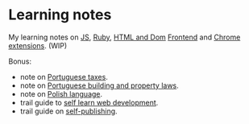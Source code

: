 # Learning notes

My learning notes on [JS](on-native-methods-tricks-quirks.js), [Ruby](on-native-methods-tricks-quirks.rb), [HTML and Dom](on-js-dom-html-css.html) [Frontend](on-js-frontend-frameworks.js) and [Chrome extensions](on-extensions-chrome.js). (WIP)

Bonus:

- note on [Portuguese taxes](on-portuguese-tax-system.md).
- note on [Portuguese building and property laws](on-portuguese-building-property-laws.md).
- note on [Polish language](on-polish-language.yaml).
- trail guide to [self learn web development](trail-guide-web-development.md).
- trail guide on [self-publishing](trail-guide-self-publishing.md).